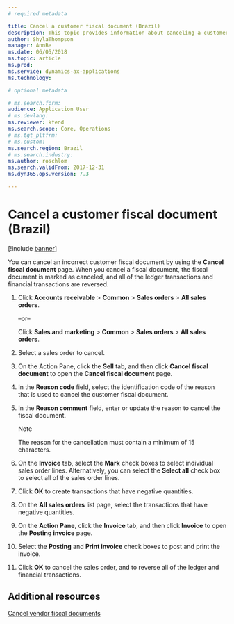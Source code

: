 ```yaml
---
# required metadata

title: Cancel a customer fiscal document (Brazil) 
description: This topic provides information about canceling a customer fiscal document for Brazil. 
author: ShylaThompson
manager: AnnBe
ms.date: 06/05/2018
ms.topic: article
ms.prod: 
ms.service: dynamics-ax-applications
ms.technology:

# optional metadata

# ms.search.form:  
audience: Application User
# ms.devlang: 
ms.reviewer: kfend
ms.search.scope: Core, Operations
# ms.tgt_pltfrm: 
# ms.custom: 
ms.search.region: Brazil
# ms.search.industry: 
ms.author: roschlom
ms.search.validFrom: 2017-12-31
ms.dyn365.ops.version: 7.3

---
```


# Cancel a customer fiscal document (Brazil)

[!include [banner](../includes/banner.md)]

You can cancel an incorrect customer fiscal document by using the **Cancel fiscal document** page. When you cancel a fiscal document, the fiscal document is marked as canceled, and all of the ledger transactions and financial transactions are reversed.

1.  Click **Accounts receivable** \> **Common** \> **Sales orders** \> **All sales orders**.
    
    –or–
    
    Click **Sales and marketing** \> **Common** \> **Sales orders** \> **All sales orders**.

2.  Select a sales order to cancel.

3.  On the Action Pane, click the **Sell** tab, and then click **Cancel fiscal document** to open the **Cancel fiscal document** page. 

4.  In the **Reason code** field, select the identification code of the reason that is used to cancel the customer fiscal document.

5.  In the **Reason comment** field, enter or update the reason to cancel the fiscal document.

    > [!NOTE]
    > The reason for the cancellation must contain a minimum of 15 characters.

6.  On the **Invoice** tab, select the **Mark** check boxes to select individual sales order lines. Alternatively, you can select the **Select all** check box to select all of the sales order lines.

7.  Click **OK** to create transactions that have negative quantities.

8.  On the **All sales orders** list page, select the transactions that have negative quantities.

9.  On the **Action Pane**, click the **Invoice** tab, and then click **Invoice** to open the **Posting invoice** page.

10. Select the **Posting** and **Print invoice** check boxes to post and print the invoice.

11. Click **OK** to cancel the sales order, and to reverse all of the ledger and financial transactions.

## Additional resources

[Cancel vendor fiscal documents](latam-bra-cancel-vendor-fiscal-documents.md)
